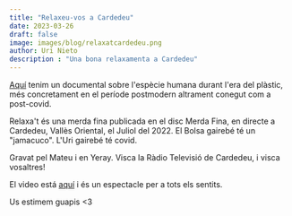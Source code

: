 ```yaml
---
title: "Relaxeu-vos a Cardedeu"
date: 2023-03-26
draft: false
image: images/blog/relaxatcardedeu.png
author: Uri Nieto
description : "Una bona relaxamenta a Cardedeu"
---
```


[Aquí](https://www.youtube.com/watch?v=xlONhnEcJ54) tenim un documental sobre l'espècie humana durant l'era del plàstic, més concretament en el període postmodern altrament conegut com a post-covid. 

Relaxa't és una merda fina publicada en el disc Merda Fina, en directe a Cardedeu, Vallès Oriental, el Juliol del 2022. El Bolsa gairebé té un "jamacuco". L'Uri gairebé té covid.

Gravat pel Mateu i en Yeray. Visca la Ràdio Televisió de Cardedeu, i visca vosaltres!

El video está [aquí](https://www.youtube.com/watch?v=xlONhnEcJ54) i és un espectacle per a tots els sentits.

Us estimem guapis <3
